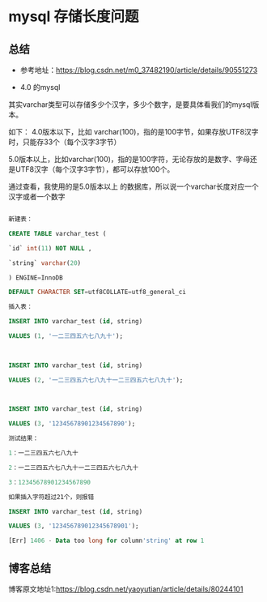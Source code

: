 # mysql 存储长度问题


## 总结

* 参考地址：https://blog.csdn.net/m0_37482190/article/details/90551273

* 4.0 的mysql 

其实varchar类型可以存储多少个汉字，多少个数字，是要具体看我们的mysql版本。

如下：
4.0版本以下，比如 varchar(100)，指的是100字节，如果存放UTF8汉字时，只能存33个（每个汉字3字节）

5.0版本以上，比如varchar(100)，指的是100字符，无论存放的是数字、字母还是UTF8汉字（每个汉字3字节），都可以存放100个。

通过查看，我使用的是5.0版本以上 的数据库，所以说一个varchar长度对应一个汉字或者一个数字



```sql

新建表：

CREATE TABLE varchar_test (

`id` int(11) NOT NULL ,

`string` varchar(20)

) ENGINE=InnoDB

DEFAULT CHARACTER SET=utf8COLLATE=utf8_general_ci

插入表：

INSERT INTO varchar_test (id, string)

VALUES (1, '一二三四五六七八九十');

 

INSERT INTO varchar_test (id, string)

VALUES (2, '一二三四五六七八九十一二三四五六七八九十');

 

INSERT INTO varchar_test (id, string)

VALUES (3, '12345678901234567890');

测试结果：

1：一二三四五六七八九十

2：一二三四五六七八九十一二三四五六七八九十

3：12345678901234567890

如果插入字符超过21个，则报错

INSERT INTO varchar_test (id, string)

VALUES (3, '123456789012345678901');

[Err] 1406 - Data too long for column'string' at row 1

```

## 博客总结


博客原文地址1:https://blog.csdn.net/yaoyutian/article/details/80244101